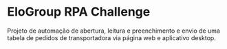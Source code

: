 # EloGroup RPA Challenge

Projeto de automação de abertura, leitura e preenchimento e envio de uma tabela de pedidos de transportadora via página web e aplicativo desktop.
